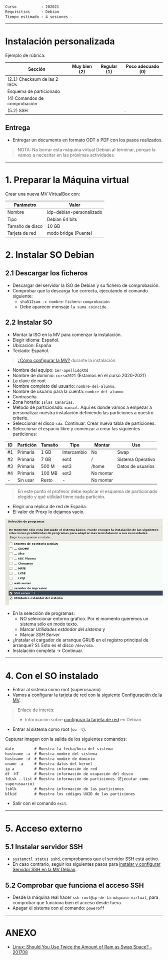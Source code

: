 
```
Curso           : 202021
Requisitios     : Debian
Tiempo estimado : 4 sesiones
```
---

# Instalación personalizada

Ejemplo de rúbrica:

| Sección                      | Muy bien (2) | Regular (1) | Poco adecuado (0) |
| ---------------------------- | ------------ | ----------- | ----------------- |
| (2.1) Checksum de las 2 ISOs | | | |
| Esquema de particionado  | | | |
| (4) Comandos de comprobación | | | |
| (5.2) SSH                    | | |.|

## Entrega

* Entregar un documento en formato ODT o PDF con los pasos realizados.

> NOTA: No borrar esta máquina virtual Debian al terminar, porque la vamos a necesitar en las próximas actividades.

---

# 1. Preparar la Máquina virtual

Crear una nueva MV VirtualBox con:

| Parámetro       | Valor                    |
| --------------- | ------------------------ |
| Nombre          | idp-debian-personalizado |
| Tipo            | Debian 64 bits
| Tamaño de disco | 10 GB |
| Tarjeta de red  | modo bridge (Puente) |

# 2. Instalar SO Debian

## 2.1 Descargar los ficheros

* Descargar del servidor la ISO de Debian y su fichero de comprobación.
* Comprobar que la descarga fue correcta, ejecutando el comando siguiente:
    * `sha512sum -c nombre-fichero-comprobación`
    * Debe aparecer mensaje `la suma coincide`.

## 2.2 Instalar SO

* Montar la ISO en la MV para comenzar la instalación.
* Elegir idioma: Español.
* Ubicación: España
* Teclado: Español.

> [¿Cómo configurar la MV?](../../../global/configuracion/debian.md) durante la instalación.

* Nombre del equipo: `1er-apellidoXXd`
* Nombre de dominio: `curso2021` (Estamos en el curso 2020-2021)
* La clave de root
* Nombre completo del usuario: `nombre-del-alumno`.
* Nombre de usuario para la cuenta: `nombre-del-alumno`
* Contraseña.
* Zona horaria: `Islas Canarias`.
* Método de particionado: `manual`. Aquí es donde vamos a empezar a personalizar nuestra instalación
definiendo las particiones a nuestro criterio.
* Seleccionar el disco `sda`. Continuar. Crear nueva tabla de particiones.
* Seleccionar el espacio libre y comenzar a crear las siguientes particiones:

| ID | Partición | Tamaño | Tipo        | Montar    | Uso               |
| -- | --------- | ------ | ------------| --------- | ----------------- |
| #1 | Primaria  | 1 GB   | Intercambio | No        | Swap              |
| #2 | Primaria  | 7 GB   | ext4        | /         | Sistema Operativo |
| #3 | Primaria  | 500 M  | ext3        | /home     | Datos de usuarios |
| #4 | Primaria  | 100 MB | ext2        | No montar |                   |
| -  | Sin usar  | Resto  | -           | No montar |                   |

> En este punto el profesor debe explicar el esquema de particionado elegido
y qué utilidad tiene cada partición.

* Elegir una réplica de red de España.
* El valor de Proxy lo dejamos vacío.

![](images/debian10-software.png)

* En la selección de programas:
    * NO seleccionar entorno gráfico. Por el momento queremos un sistema sólo en modo texto.
    * Marcar *Utilidades estándar del sistema* y
    * Marcar *SSH Server*
* ¿Instalar el cargador de arranque GRUB en el registro principal de arranque? SI. Esto es el disco `/dev/sda`.
* Instalación completa -> Continuar.

---

# 4. Con el SO instalado

* Entrar al sistema como root (superusuario)
* Vamos a configurar la tarjeta de red con la siguiente [Configuración de la MV](../../../global/configuracion/debian.md).

> Enlace de interés:
> * Información sobre [configurar la tarjeta de red](http://www.driverlandia.com/configurar-tarjeta-de-red-con-ip-estatica-en-debian-sin-interfaz-grafica/) en Debian.

* Entrar al sistema como root (`su -l`).

Capturar imagen con la salida de los siguientes comandos:

```
date         # Muestra la fecha/hora del sistema
hostname -a  # Muestra nombre del sistema
hostname -d  # Muestra nombre de dominio
uname -a     # Muestra datos del kernel
ip a         # Muestra información de red
df -hT       # Muestra información de ocupación del disco
fdisk --list # Muestra información de particiones (Ejecutar como superusuario)
lsblk        # Muestra información de las particiones
blkid        # Muestra los códigos UUID de las particiones
```

* Salir con el comando `exit`.

---

# 5. Acceso externo

## 5.1 Instalar servidor SSH

* `systemctl status sshd`, comprobamos que el servidor SSH está activo.
* En caso contrario, seguir los siguientes pasos para [instalar y configurar Servidor SSH en la MV Debian](../../../global/acceso-remoto/debian.md).

## 5.2 Comprobar que funciona el acceso SSH

* Desde la máquina real hacer `ssh root@ip-de-la-máquina-virtual`, para
comprobar que funciona bien el acceso desde fuera.
* Apagar el sistema con el comando: `poweroff`

---

# ANEXO

* [Linux: Should You Use Twice the Amount of Ram as Swap Space? - 201708](https://www.cyberciti.biz/tips/linux-swap-space.html)
